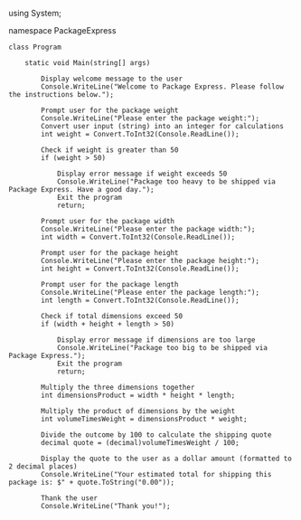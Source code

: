 using System;

namespace PackageExpress

    class Program
  
        static void Main(string[] args)
  
            Display welcome message to the user
            Console.WriteLine("Welcome to Package Express. Please follow the instructions below.");

            Prompt user for the package weight
            Console.WriteLine("Please enter the package weight:");
            Convert user input (string) into an integer for calculations
            int weight = Convert.ToInt32(Console.ReadLine());

            Check if weight is greater than 50
            if (weight > 50)
            
                Display error message if weight exceeds 50
                Console.WriteLine("Package too heavy to be shipped via Package Express. Have a good day.");
                Exit the program
                return;

            Prompt user for the package width
            Console.WriteLine("Please enter the package width:");
            int width = Convert.ToInt32(Console.ReadLine());

            Prompt user for the package height
            Console.WriteLine("Please enter the package height:");
            int height = Convert.ToInt32(Console.ReadLine());

            Prompt user for the package length
            Console.WriteLine("Please enter the package length:");
            int length = Convert.ToInt32(Console.ReadLine());

            Check if total dimensions exceed 50
            if (width + height + length > 50)

                Display error message if dimensions are too large
                Console.WriteLine("Package too big to be shipped via Package Express.");
                Exit the program
                return;
                
            Multiply the three dimensions together
            int dimensionsProduct = width * height * length;

            Multiply the product of dimensions by the weight
            int volumeTimesWeight = dimensionsProduct * weight;

            Divide the outcome by 100 to calculate the shipping quote
            decimal quote = (decimal)volumeTimesWeight / 100;

            Display the quote to the user as a dollar amount (formatted to 2 decimal places)
            Console.WriteLine("Your estimated total for shipping this package is: $" + quote.ToString("0.00"));

            Thank the user
            Console.WriteLine("Thank you!");
